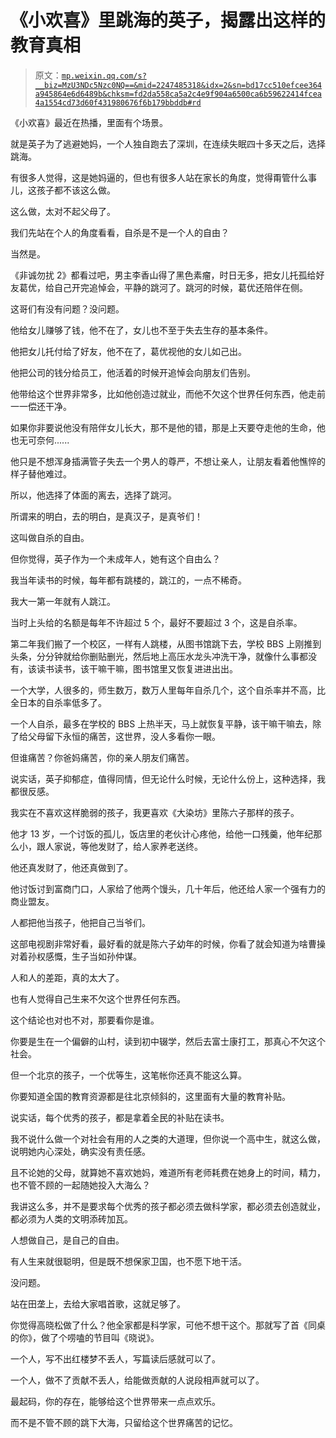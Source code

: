 # 《小欢喜》里跳海的英子，揭露出这样的教育真相

> 原文：[`mp.weixin.qq.com/s?__biz=MzU3NDc5Nzc0NQ==&mid=2247485318&idx=2&sn=bd17cc510efcee364a945864e6d6489b&chksm=fd2da558ca5a2c4e9f904a6500ca6b59622414fcea4a1554cd73d60f431980676f6b179bbddb#rd`](http://mp.weixin.qq.com/s?__biz=MzU3NDc5Nzc0NQ==&mid=2247485318&idx=2&sn=bd17cc510efcee364a945864e6d6489b&chksm=fd2da558ca5a2c4e9f904a6500ca6b59622414fcea4a1554cd73d60f431980676f6b179bbddb#rd)

《小欢喜》最近在热播，里面有个场景。

就是英子为了逃避她妈，一个人独自跑去了深圳，在连续失眠四十多天之后，选择跳海。 

有很多人觉得，这是她妈逼的，但也有很多人站在家长的角度，觉得甭管什么事儿，这孩子都不该这么做。 

这么做，太对不起父母了。

我们先站在个人的角度看看，自杀是不是一个人的自由？

当然是。

《非诚勿扰 2》都看过吧，男主李香山得了黑色素瘤，时日无多，把女儿托孤给好友葛优，给自己开完追悼会，平静的跳河了。跳河的时候，葛优还陪伴在侧。

这哥们有没有问题？没问题。

他给女儿赚够了钱，他不在了，女儿也不至于失去生存的基本条件。

他把女儿托付给了好友，他不在了，葛优视他的女儿如己出。

他把公司的钱分给员工，他活着的时候开追悼会向朋友们告别。

他带给这个世界非常多，比如他创造过就业，而他不欠这个世界任何东西，他走前一一偿还干净。

如果你非要说他没有陪伴女儿长大，那不是他的错，那是上天要夺走他的生命，他也无可奈何......

他只是不想浑身插满管子失去一个男人的尊严，不想让亲人，让朋友看着他憔悴的样子替他难过。

所以，他选择了体面的离去，选择了跳河。

所谓来的明白，去的明白，是真汉子，是真爷们！

这叫做自杀的自由。

但你觉得，英子作为一个未成年人，她有这个自由么？

我当年读书的时候，每年都有跳楼的，跳江的，一点不稀奇。

我大一第一年就有人跳江。

当时上头给的名额是每年不许超过 5 个，最好不要超过 3 个，这是自杀率。

第二年我们搬了一个校区，一样有人跳楼，从图书馆跳下去，学校 BBS 上刚推到头条，分分钟就给你删贴删光，然后地上高压水龙头冲洗干净，就像什么事都没有，该读书读书，该干嘛干嘛，图书馆里又恢复进进出出。

一个大学，人很多的，师生数万，数万人里每年自杀几个，这个自杀率并不高，比全日本的自杀率低多了。

一个人自杀，最多在学校的 BBS 上热半天，马上就恢复平静，该干嘛干嘛去，除了给父母留下永恒的痛苦，这世界，没人多看你一眼。

但谁痛苦？你爸妈痛苦，你的亲人朋友们痛苦。

说实话，英子抑郁症，值得同情，但无论什么时候，无论什么份上，这种选择，我都很反感。

我实在不喜欢这样脆弱的孩子，我更喜欢《大染坊》里陈六子那样的孩子。

他才 13 岁，一个讨饭的孤儿，饭店里的老伙计心疼他，给他一口残羹，他年纪那么小，跟人家说，等他发财了，给人家养老送终。

他还真发财了，他还真做到了。

他讨饭讨到富商门口，人家给了他两个馒头，几十年后，他还给人家一个强有力的商业盟友。

人都把他当孩子，他把自己当爷们。

这部电视剧非常好看，最好看的就是陈六子幼年的时候，你看了就会知道为啥曹操对着孙权感慨，生子当如孙仲谋。

人和人的差距，真的太大了。

也有人觉得自己生来不欠这个世界任何东西。

这个结论也对也不对，那要看你是谁。

你要是生在一个偏僻的山村，读到初中辍学，然后去富士康打工，那真心不欠这个社会。

但一个北京的孩子，一个优等生，这笔帐你还真不能这么算。

你要知道全国的教育资源都是往北京倾斜的，这里面有大量的教育补贴。

说实话，每个优秀的孩子，都是拿着全民的补贴在读书。

我不说什么做一个对社会有用的人之类的大道理，但你说一个高中生，就这么做，说明她内心深处，确实没有责任感。

且不论她的父母，就算她不喜欢她妈，难道所有老师耗费在她身上的时间，精力，也不管不顾的一起随她投入大海么？

我讲这么多，并不是要求每个优秀的孩子都必须去做科学家，都必须去创造就业，都必须为人类的文明添砖加瓦。

人想做自己，是自己的自由。

有人生来就很聪明，但是既不想保家卫国，也不愿下地干活。

没问题。

站在田垄上，去给大家唱首歌，这就足够了。

你觉得高晓松做了什么？他全家都是科学家，可他不想干这个。那就写了首《同桌的你》，做了个唠嗑的节目叫《晓说》。

一个人，写不出红楼梦不丢人，写篇读后感就可以了。

一个人，做不了贡献不丢人，给能做贡献的人说段相声就可以了。

最起码，你的存在，能够给这个世界带来一点点欢乐。

而不是不管不顾的跳下大海，只留给这个世界痛苦的记忆。